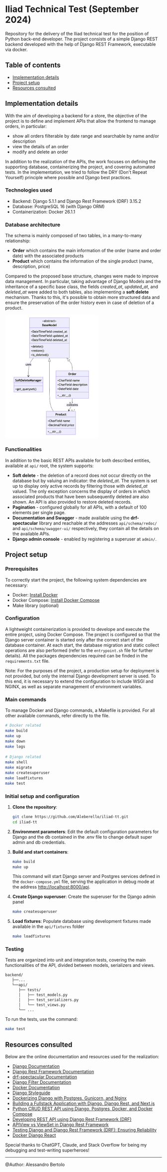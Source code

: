 # Iliad Technical Test (September 2024)
Repository for the delivery of the Iliad technical test for the position of Python back-end developer.
The project consists of a simple Django REST backend developed with the help of Django REST Framework, executable via docker.


## Table of contents
* [Implementation details](#implementation-details)
* [Project setup](#project-setup)
* [Resources consulted](#resources-consulted)


## Implementation details
With the aim of developing a backend for a store, the objective of the project is to define and implement APIs that allow the frontend to manage orders, in particular:
* show all orders filterable by date range and searchable by name and/or description
* view the details of an order
* modify and delete an order

In addition to the realization of the APIs, the work focuses on defining the supporting database, containerizing the project, and covering automated tests.
In the implementation, we tried to follow the DRY (Don't Repeat Yourself) principle where possible and Django best practices.

### Technologies used
* Backend: Django 5.1.1 and Django Rest Framework (DRF) 3.15.2
* Database: PostgreSQL 16 (with Django ORM)
* Containerization: Docker 26.1.1

### Database architecture
The schema is mainly composed of two tables, in a many-to-many relationship:
* **Order** which contains the main information of the order (name and order date) with the associated products
* **Product** which contains the information of the single product (name, description, price)

Compared to the proposed base structure, changes were made to improve data management.
In particular, taking advantage of Django Models and the inheritance of a specific base class, the fields *created_at*, *updated_at*, and *deleted_at* were added to both tables, also implementing a **soft delete** mechanism. Thanks to this, it's possible to obtain more structured data and ensure the preservation of the order history even in case of deletion of a product.

<img src="docs/db_class_diagram.png" alt="drawing" width="300"/>

### Functionalities
In addition to the basic REST APIs available for both described entities, available at `api/` root, the system supports:
* **Soft delete** - the deletion of a record does not occur directly on the database but by valuing an indicator: the *deleted_at*. The system is set up to display only active records by filtering those with *deleted_at* valued. The only exception concerns the display of orders in which associated products that have been subsequently deleted are also shown.
An API is also provided to restore deleted records.
* **Pagination** - configured globally for all APIs, with a default of 100 elements per single page.
* **Documentation and Swagger** - made available using the **drf-spectacular** library and reachable at the addresses `api/schema/redoc/` and `api/schema/swagger-ui/` respectively, they contain all the details on the available APIs.
* **Django admin console** - enabled by registering a superuser at `admin/`.


## Project setup
### Prerequisites
To correctly start the project, the following system dependencies are necessary:
* Docker: [Install Docker](https://www.docker.com/get-started)
* Docker Compose: [Install Docker Compose](https://docs.docker.com/compose/install/)
* Make library (optional)

### Configuration
A lightweight containerization is provided to develope and execute the entire project, using Docker Compose.
The project is configured so that the Django server container is started only after the correct start of the database container. At each start, the database migration and static collect operations are also performed (refer to the `entrypoint.sh` file for further details).
All the packages dependencies required can be finded in the `requirements.txt` file.

Note: For the purposes of the project, a production setup for deployment is not provided, but only the internal Django development server is used. To this end, it is necessary to extend the configuration to include WSGI and NGINX, as well as separate management of environment variables.

### Main commands
To manage Docker and Django commands, a Makefile is provided. For all other available commands, refer directly to the file.
   ```bash
   # Docker related
   make build
   make up
   make down
   make logs

   # Django related
   make shell
   make migrate
   make createsuperuser
   make loadfixtures
   make test
   ```

### Initial setup and configuration
1. **Clone the repository**:
   ```bash
   git clone https://github.com/Aleberello/iliad-tt.git
   cd iliad-tt
   ```

2. **Environment parameters**: Edit the default configuration parameters for Django and the db contained in the .env file to change default super admin and db credentials.

3. **Build and start containers**:
   ```bash
   make build
   make up
   ```
   This command will start Django server and Postgres services defined in the `docker-compose.yml` file, serving the application in debug mode at the address [http://localhost:8000/api](http://localhost:8000/api).

4. **Create Django superuser**: Create the superuser for the Django admin panel
   ```bash
   make createsuperuser
   ```

5. **Load fixtures**: Populate database using development fixtures made available in the `api/fixtures` folder
   ```bash
   make loadfixtures
   ```

### Testing
Tests are organized into unit and integration tests, covering the main functionalities of the API, divided between models, serializers and views.
```
backend/
   ├──...
   └──api/
      ├── tests/
      │   ├── test_models.py
      │   ├── test_serializers.py
      │   └── test_views.py
      └── ...
```

To run the tests, use the command:
```bash
make test
```

## Resources consulted
Below are the online documentation and resources used for the realization:
- [Django Documentation](https://docs.djangoproject.com/en/5.1/)
- [Django Rest Framework Documentation](https://www.django-rest-framework.org/)
- [drf-spectacular Documentation](https://drf-spectacular.readthedocs.io/en/latest/readme.html#installation)
- [Django Filter Documentation](https://django-filter.readthedocs.io/en/latest/guide/rest_framework.html)
- [Docker Documentation](https://docs.docker.com/reference/dockerfile/)
- [Django Styleguide](https://github.com/HackSoftware/Django-Styleguide)
- [Dockerizing Django with Postgres, Gunicorn, and Nginx](https://testdriven.io/blog/dockerizing-django-with-postgres-gunicorn-and-nginx/)
- [Building a Fullstack Application with Django, Django Rest, and Next.js](https://dev.to/koladev/building-a-fullstack-application-with-django-django-rest-nextjs-3e26)
- [Python CRUD REST API using Django, Postgres, Docker, and Docker Compose](https://dev.to/francescoxx/python-crud-rest-api-using-django-postgres-docker-and-docker-compose-4nhe)
- [Developing REST API using Django Rest Framework (DRF)](https://dev.to/mdrhmn/developing-rest-api-using-django-rest-framework-drf-1a95)
- [APIView vs ViewSet in Django Rest Framework](https://medium.com/@mathur.danduprolu/apiview-vsviewset-in-django-rest-framework-aa9a77921d53)
- [Testing Django and Django Rest Framework (DRF): Ensuring Reliability](https://medium.com/@akshatgadodia/testing-django-and-django-rest-framework-drf-ensuring-reliability-236f0fcbeee6)
- [Docker Django React](https://github.com/cglusky/docker-django-react)

Special thanks to ChatGPT, Claude, and Stack Overflow for being my debugging and test-writing superheroes!

---
@Author: Alessandro Bertolo